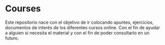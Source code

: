 # Courses
Este repositorio nace con el objetivo de ir colocando apuntes, ejercicios, documentos de interés de los diferentes cursos online. Con el fin de ayudar a alguien si necesita el material y con el fin de poder consultarlo en un futuro.
